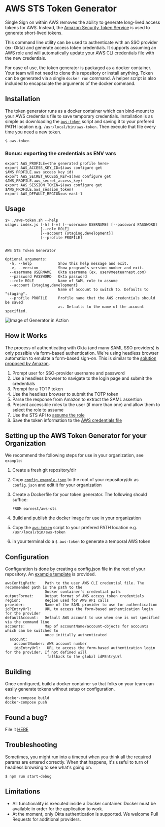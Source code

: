 # AWS STS Token Generator

Single Sign on within AWS removes the ability to generate long-lived access tokens for AWS. Instead, the
[Amazon Security Token Service](http://docs.aws.amazon.com/STS/latest/APIReference/Welcome.html) is used to generate
short-lived tokens.

This command line utility can be used to authenticate with an SSO provider (ex: Okta) and generate access token credentials.
It supports assuming an AWS role and will automatically update your AWS CLI credentials file with the new credentials.

For ease of use, the token generator is packaged as a docker container. Your team will not need to clone this repository
or install anything. Token can be generated via a single `docker run` command. A helper script is also included to encapsulate
the arguments of the docker command.

## Installation

The token generator runs as a docker container which can bind-mount to your AWS credentials file to save temporary credentials.
Installation is as simple as downloading the [`aws-token`](./example/aws-token) script and saving it to your prefered PATH location e.g. `/usr/local/bin/aws-token`. Then execute that file every time
you need a new token.

```
$ aws-token
```

### Bonus: exporting the credentials as ENV vars

```
export AWS_PROFILE=<the generated profile here>
export AWS_ACCESS_KEY_ID=$(aws configure get $AWS_PROFILE.aws_access_key_id)
export AWS_SECRET_ACCESS_KEY=$(aws configure get $AWS_PROFILE.aws_secret_access_key)
export AWS_SESSION_TOKEN=$(aws configure get $AWS_PROFILE.aws_session_token)
export AWS_DEFAULT_REGION=us-east-1
```

## Usage

`````
$> ./aws-token.sh --help
usage: index.js [-h] [-v] [--username USERNAME] [--password PASSWORD]
                [--role ROLE]
                [--account {staging,development}]
                [--profile PROFILE]


AWS STS Token Generator

Optional arguments:
  -h, --help            Show this help message and exit.
  -v, --version         Show program's version number and exit.
  --username USERNAME   Okta username (ex. user@meetearnest.com)
  --password PASSWORD   Okta password
  --role ROLE           Name of SAML role to assume
  --account {staging,development}
                        Name of account to switch to. Defaults to "staging".
  --profile PROFILE     Profile name that the AWS credentials should be saved
                        as. Defaults to the name of the account specified.
`````

![Image of Generator in Action](https://raw.githubusercontent.com/meetearnest/aws-sts/master/docs/aws-sts-token-generator.gif)

## How it Works

The process of authenticating with Okta (and many SAML SSO providers) is only possible via form-based authentication.
We're using headless browser automation to emulate a form-based sign-on. This is similar to the [solution proposed by Amazon](https://blogs.aws.amazon.com/security/post/Tx1LDN0UBGJJ26Q/How-to-Implement-Federated-API-and-CLI-Access-Using-SAML-2-0-and-AD-FS).

 1. Prompt user for SSO-provider username and password
 2. Use a headless browser to navigate to the login page and submit the credentials
 3. Prompt for a TOTP token
 4. Use the headless browser to submit the TOTP token
 5. Parse the response from Amazon to extract the SAML assertion
 6. Present accessible roles to the user (if more than one) and allow them to select the role to assume
 7. Use the STS API to [assume the role](http://docs.aws.amazon.com/cli/latest/reference/sts/assume-role-with-saml.html)
 8. Save the token information to the [AWS credentials file](https://blogs.aws.amazon.com/security/post/Tx3D6U6WSFGOK2H/A-New-and-Standardized-Way-to-Manage-Credentials-in-the-AWS-SDKs)


## Setting up the AWS Token Generator for your Organization

We recommend the following steps for use in your organization, see `example`:

1. Create a fresh git repository/dir
2. Copy [`config.example.json`](./cfg/config.example.json) to the root of your repository/dir as `config.json` and edit it for your organization
3. Create a Dockerfile for your token generator. The following should suffice:

    ```
    FROM earnest/aws-sts
    ```

4. Build and publish the docker image for use in your organization
5. Copy the [`aws-token`](./example/aws-token) script to your prefered PATH location e.g. `/usr/local/bin/aws-token`
6. in your terminal do a `$ aws-token` to generate a temporal AWS token

## Configuration

Configuration is done by creating a config.json file in the root of your repository. An [example template](./cfg/config.example.json) is provided.

```
awsConfigPath:    Path to the user AWS CLI credential file. The recommended path is the path to the
                  Docker container's credential path.
outputFormat:     Output format of AWS access token credentials
region:           Region used for AWS API calls
provider:         Name of the SAML provider to use for authentication
idPEntryUrl:      URL to access the form-based authentication login for the provider
defaultAccount:   Default AWS account to use when one is not specified via the command line
accounts:         Map of accountName/account-objects for accounts which can be switched to
                  once initially authenticated
  account:
    accountNumber: AWS account number
    idpEntryUrl:   URL to access the form-based authentication login for the provider. If not defined will
                   fallback to the global idPEntryUrl
```

## Building

Once configured, build a docker container so that folks on your team can easily generate tokens without setup or configuration.

```
docker-compose build
docker-compose push
```

## Found a bug?

File it [HERE](https://github.com/meetearnest/aws-sts/issues/new)

## Troubleshooting

Sometimes, you might run into a timeout when you think all the required params are entered correctly.  When that happens, it's useful to turn of headless browsing to see what's going on.

```
$ npm run start-debug
```

## Limitations

* All functionality is executed inside a Docker container. Docker must be available in order for the application to work.
* At the moment, only Okta authentication is supported. We welcome Pull Requests for additional providers.
